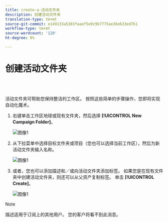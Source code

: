 ```yaml
---
title: create-a-活动文件夹
description: 创建活动文件夹
translation-type: tm+mt
source-git-commit: e149133a5383faaef5e9c9b7775ae36e633ed7b1
workflow-type: tm+mt
source-wordcount: '120'
ht-degree: 0%

---
```



# 创建活动文件夹

<br> 

活动文件夹可帮助您保持整洁的工作区。 按照这些简单的步骤操作，您即将实现自动化魔术。

1. 右键单击工作区地球或现有文件夹，然后选择 **[!UICONTROL New Campaign Folder]**。

   ![图像1](/help/sky/assets/campaign-folders/create-a-campaign-folder/create-a-campaign-folder-1.png)

1. 从下拉菜单中选择目标文件夹或项目（您也可以选择当前工作区），然后为新活动文件夹输入名称。

   ![图像1](/help/sky/assets/campaign-folders/create-a-campaign-folder/create-a-campaign-folder-2.png)

1. 或者，您也可以添加描述和／或向活动文件夹添加标签。 如果您是在现有文件夹中创建活动文件夹，则还可以从父资产复制标签。 单击 **[!UICONTROL Create]**。

   ![图像1](/help/sky/assets/campaign-folders/create-a-campaign-folder/create-a-campaign-folder-3.png)

>[!NOTE]
>
>描述适用于订阅上的其他用户。 您的客户将看不到此消息。
